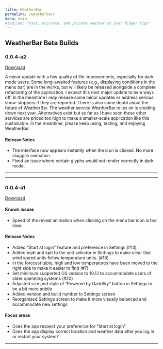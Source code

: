 ```yaml
---
title: WeatherBar
permalink: /weatherbar/
menu: main
#tagline: "Fast, accurate, and private weather at your finger tips"
---
```

## WeatherBar Beta Builds
  
### 0.0.4-a2

[Download](/files/weatherbar-004a2.zip)

A minor update with a few quality of life improvements, especially for dark mode users. Some long-awaited features (e.g., displaying conditions in the menu bar) are in the works, but will likely be released alongside a complete refactoring of the application. I expect this next major update to be a ways off. In the meantime I *may* release some minor updates or address serious show-stoppers if they are reported.
There is also some doubt about the future of WeatherBar. The weather service WeatherBar relies on is shutting down next year. Alternatives exist but as far as I have seen these other services are priced too high to make a smaller-scale application like this sustainable. In the meantime, please keep using, testing, and enjoying WeatherBar.

#### Release Notes

- The interface now appears instantly when the icon is clicked. No more sluggish animation.
- Fixed an issue where certain glyphs would not render correctly in dark mode.

<hr />

---

### 0.0.4-a1

[Download](/files/weatherbar-004a1.zip)

#### Known Issues

- Speed of the reveal animation when clicking on the menu bar icon is too slow

#### Release Notes

- Added “Start at login” feature and preference in Settings (#13)
- Added mph and kph to the unit selector in Settings to make clear that wind speed units follow temperature units. (#18)
- In the forecast table, high and low temperatures have been moved to the right side to make it easier to find (#7)
- Set minimum supported OS version to 10.13 to accommodate users of older operating systems (#20)
- Adjusted size and style of “Powered by DarkSky” button in Settings to be a bit more subtle
- Added version and build number to Settings screen
- Reorganized Settings screen to make it more visually balanced and accommodate new settings

#### Focus areas

- Does the app respect your preference for “Start at login”
- Does the app display correct location and weather data after you log in or restart your system?

<hr />
